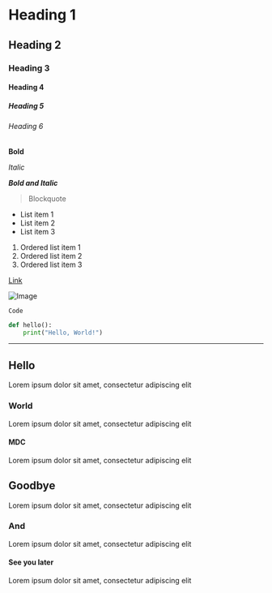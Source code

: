 # Heading 1

## Heading 2

### Heading 3

#### Heading 4

##### Heading 5

###### Heading 6

**Bold**

_Italic_

**_Bold and Italic_**

> Blockquote

- List item 1
- List item 2
- List item 3

1. Ordered list item 1
2. Ordered list item 2
3. Ordered list item 3

[Link](https://www.example.com)

![Image](https://www.example.com/image.jpg)

`Code`

```python
def hello():
    print("Hello, World!")
```

---

## Hello

Lorem ipsum dolor sit amet, consectetur adipiscing elit

### World

Lorem ipsum dolor sit amet, consectetur adipiscing elit

#### MDC

Lorem ipsum dolor sit amet, consectetur adipiscing elit

## Goodbye

Lorem ipsum dolor sit amet, consectetur adipiscing elit

### And

Lorem ipsum dolor sit amet, consectetur adipiscing elit

#### See you later

Lorem ipsum dolor sit amet, consectetur adipiscing elit

